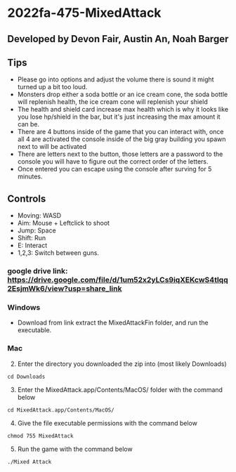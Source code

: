 # 2022fa-475-MixedAttack

## Developed by Devon Fair, Austin An, Noah Barger

## Tips
- Please go into options and adjust the volume there is sound it might turned up a bit too loud.
- Monsters drop either a soda bottle or an ice cream cone, the soda bottle will replenish health, the ice cream cone will replenish your shield
- The health and shield card increase max health which is why it looks like you lose hp/shield in the bar, but it's just increasing the max amount it can be.
- There are 4 buttons inside of the game that you can interact with, once all 4 are activated the console inside of the big gray building you spawn next to will be activated
- There are letters next to the button, those letters are a password to the console you will have to figure out the correct order of the letters.
- Once entered you can escape using the console after surving for 5 minutes.

## Controls
- Moving: WASD
- Aim: Mouse + Leftclick to shoot
- Jump: Space
- Shift: Run
- E: Interact
- 1,2,3: Switch between guns.



### google drive link: https://drive.google.com/file/d/1um52x2yLCs9iqXEKcwS4tlqq2EsjmWk6/view?usp=share_link
### Windows
- Download from link extract the MixedAttackFin folder, and run the executable.
### Mac
2. Enter the directory you downloaded the zip into (most likely Downloads)
```
cd Downloads
```
3. Enter the MixedAttack.app/Contents/MacOS/ folder with the command below
```
cd MixedAttack.app/Contents/MacOS/
```
4. Give the file executable permissions with the command below
```
chmod 755 MixedAttack
```
5. Run the game with the command below
```
./Mixed Attack


